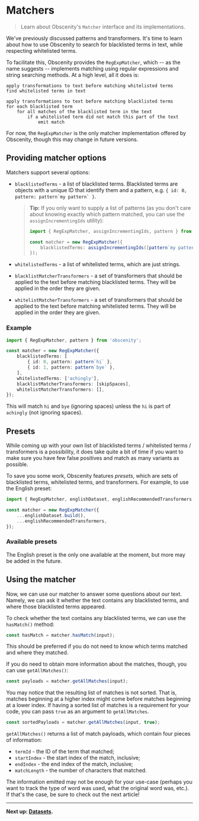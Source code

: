 # Matchers

> Learn about Obscenity's `Matcher` interface and its implementations.

We've previously discussed patterns and transformers. It's time to learn about how to use Obscenity to search for blacklisted terms in text, while respecting whitelisted terms.

To facilitate this, Obscenity provides the `RegExpMatcher`, which -- as the name suggests -- implements matching using regular expressions and string searching methods. At a high level, all it does is:

```
apply transformations to text before matching whitelisted terms
find whitelisted terms in text

apply transformations to text before matching blacklisted terms
for each blacklisted term
	for all matches of the blacklisted term in the text
		if a whitelisted term did not match this part of the text
			emit match
```

For now, the `RegExpMatcher` is the only matcher implementation offered by Obscenity, though this may change in future versions.

## Providing matcher options

Matchers support several options:

- `blacklistedTerms` - a list of blacklisted terms. Blacklisted terms are objects with a unique ID that identify them and a pattern, e.g. `` { id: 0, pattern: pattern`my pattern` } ``.

  > **Tip:** If you only want to supply a list of patterns (as you don't care about knowing exactly which pattern matched, you can use the `assignIncrementingIds` utility):
  >
  > ```typescript
  > import { RegExpMatcher, assignIncrementingIds, pattern } from 'obscenity';
  >
  > const matcher = new RegExpMatcher({
  > 	blacklistedTerms: assignIncrementingIds([pattern`my pattern`]),
  > });
  > ```

- `whitelistedTerms` - a list of whitelisted terms, which are just strings.

- `blacklistMatcherTransformers` - a set of transformers that should be applied to the text before matching blacklisted terms. They will be applied in the order they are given.

- `whitelistMatcherTransformers` - a set of transformers that should be applied to the text before matching whitelisted terms. They will be applied in the order they are given.

### Example

```typescript
import { RegExpMatcher, pattern } from 'obscenity';

const matcher = new RegExpMatcher({
	blacklistedTerms: [
		{ id: 0, pattern: pattern`hi` },
		{ id: 1, pattern: pattern`bye` },
	],
	whitelistedTerms: ['achingly'],
	blacklistMatcherTransformers: [skipSpaces],
	whitelistMatcherTransformers: [],
});
```

This will match `hi` and `bye` (ignoring spaces) unless the `hi` is part of `achingly` (not ignoring spaces).

## Presets

While coming up with your own list of blacklisted terms / whitelisted terms / transformers is a possibility, it does take quite a bit of time if you want to make sure you have few false positives and match as many variants as possible.

To save you some work, Obscenity features _presets_, which are sets of blacklisted terms, whitelisted terms, and transformers. For example, to use the English preset:

```typescript
import { RegExpMatcher, englishDataset, englishRecommendedTransformers } from 'obscenity';

const matcher = new RegExpMatcher({
	...englishDataset.build(),
	...englishRecommendedTransformers,
});
```

### Available presets

The English preset is the only one available at the moment, but more may be added in the future.

## Using the matcher

Now, we can use our matcher to answer some questions about our text. Namely, we can ask it whether the text contains any blacklisted terms, and where those blacklisted terms appeared.

To check whether the text contains any blacklisted terms, we can use the `hasMatch()` method:

```typescript
const hasMatch = matcher.hasMatch(input);
```

This should be preferred if you do not need to know which terms matched and where they matched.

If you do need to obtain more information about the matches, though, you can use `getAllMatches()`:

```typescript
const payloads = matcher.getAllMatches(input);
```

You may notice that the resulting list of matches is not sorted. That is, matches beginning at a higher index might come before matches beginning at a lower index.
If having a sorted list of matches is a requirement for your code, you can pass `true` as an argument to `getAllMatches`.

```typescript
const sortedPayloads = matcher.getAllMatches(input, true);
```

`getAllMatches()` returns a list of match payloads, which contain four pieces of information:

- `termId` - the ID of the term that matched;
- `startIndex` - the start index of the match, inclusive;
- `endIndex` - the end index of the match, inclusive;
- `matchLength` - the number of characters that matched.

The information emitted may not be enough for your use-case (perhaps you want to track the type of word was used, what the original word was, etc.). If that's the case, be sure to check out the next article!

---

**Next up: [Datasets](./datasets.md).**
